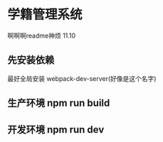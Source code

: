 # 学籍管理系统
啊啊啊readme神烦
11.10
## 先安装依赖
最好全局安装 webpack-dev-server(好像是这个名字)
## 生产环境 npm run build
## 开发环境 npm run dev

